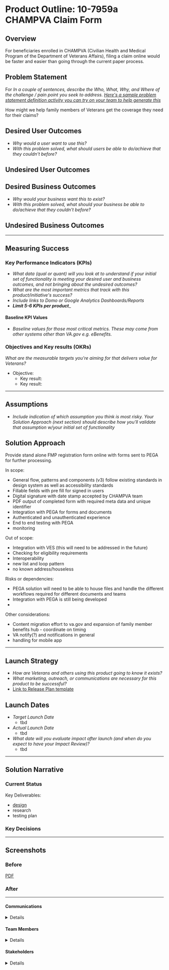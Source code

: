 
# Product Outline: 10-7959a CHAMPVA Claim Form

## Overview
For beneficiaries enrolled in CHAMPVA (Civilian Health and Medical Program of the Department of Veterans Affairs), filing a claim online would be faster and easier than going through the current paper process.

## Problem Statement
For *In a couple of sentences, describe the Who, What, Why, and Where of the challenge / pain point you seek to address. [Here's a sample problem statement definition activity you can try on your team to help generate this](https://www.atlassian.com/team-playbook/plays/problem-framing)*

How might we help family members of Veterans get the coverage they need for their claims?
 
## Desired User Outcomes

- *Why would a user want to use this?*
- *With this problem solved, what should users be able to do/achieve that they couldn't before?*

## Undesired User Outcomes


## Desired Business Outcomes

- *Why would your business want this to exist?*
- *With this problem solved, what should your business be able to do/achieve that they couldn't before?*

## Undesired Business Outcomes


---
## Measuring Success


### Key Performance Indicators (KPIs)
* *What data (qual or quant) will you look at to understand if your initial set of functionality is meeting your desired user and business outcomes, and not bringing about the undesired outcomes?*
* _What are the most important metrics that track with this product/initiative's success?_
* _Include links to Domo or Google Analytics Dashboards/Reports_
* _**Limit 5-6 KPIs per product**__


#### Baseline KPI Values
* _Baseline values for those most critical metrics. These may come from other systems other than VA.gov e.g. eBenefits._

### Objectives and Key results (OKRs)
_What are the measurable targets you're aiming for that delivers value for Veterans?_

- Objective:
  - Key result: 
  - Key result: 


---

## Assumptions
- *Include indication of which assumption you think is most risky. Your Solution Approach (next section) should describe how you'll validate that assumption w/your initial set of functionality*

## Solution Approach

Provide stand alone FMP registration form online with forms sent to PEGA for further processing.

In scope:
- General flow, patterns and components (v3) follow existing standards in design system as well as accessibility standards
- Fillable fields with pre fill for signed in users
- Digital signature with date stamp accepted by CHAMPVA team
- PDF output of completed form with required meta data and unique identifier
- Integration with PEGA for forms and documents
- Authenticated and unauthenticated experience
- End to end testing with PEGA
- monitoring
  
Out of scope:
- Integration with VES (this will need to be addressed in the future)
- Checking for eligibility requirements
- Interoperability
- new list and loop pattern
- no known address/houseless

Risks or dependencies:
- PEGA solution will need to be able to house files and handle the different workflows required for different documents and teams
- Integration with PEGA is still being developed
- 
Other considerations:
- Content migration effort to va.gov and expansion of family member benefits hub - coordinate on timing
- VA notify(?) and notifications in general
- handling for mobile app

--- 

## Launch Strategy
- *How are Veterans and others using this product going to know it exists?*
- *What marketing, outreach, or communications are necessary for this product to be successful?*
- [Link to Release Plan template](https://github.com/department-of-veterans-affairs/va.gov-team/blob/master/platform/product-management/release-plan-template.md)

## Launch Dates
- *Target Launch Date*
  - tbd
- *Actual Launch Date* 
  - tbd
- *What date will you evaluate impact after launch (and when do you expect to have your Impact Review)?*
  - tbd

---

## Solution Narrative

### Current Status

Key Deliverables:
- [design](https://www.figma.com/file/Tfhq5h2LwXEeEEtFBAAFOv/10-7959a?type=design&node-id=13-80&mode=design&t=YuafvBbuKozoXYFY-0)
- research
- testing plan

### Key Decisions

---
   
## Screenshots

### Before
[PDF](https://www.va.gov/vaforms/medical/pdf/vha-10-7959a-fill.pdf)

### After

---

#### Communications

<details>

- Team Name: IVC Forms team
- GitHub Label: ivc-forms
- Slack channel: ivc-forms
- Product POCs: Mary Wang
- Stakeholders: Erick Maes

</details>

#### Team Members

<details>
 
 - DEPO Lead: Premal Shah
 - PM: Mary Wang
 - Engineering: Michael Clement
 - Research/Design: Rachael Penfil, Steven Straily, Brian Wilke
 
</details>


#### Stakeholders

<details>
 
 - OIT
 - CHAMPVA
   
</details>

